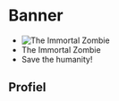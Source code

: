 # Banner
- ![The Immortal Zombie](https://i.pinimg.com/originals/cc/24/26/cc2426b8ed29d9383865fc91420de825.jpg)
- The Immortal Zombie
- Save the humanity!

## Profiel
